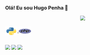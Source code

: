 ### Olá! Eu sou Hugo Penha 👋

<div align="center">
  <a href="https://github.com/hpenha">
  <img height="180em" src="https://github-readme-stats.vercel.app/api?username=hpenha&show_icons=true&theme=dark&include_all_commits=true&count_private=true"/>
</div>
<div style="display: inline_block"><br>
  <img align="center" alt="Hugo-Python" height="30" width="40" src="https://raw.githubusercontent.com/devicons/devicon/master/icons/python/python-original.svg">
  <img align="center" alt="Hugo-Php" height="30" width="40" src="https://raw.githubusercontent.com/devicons/devicon/master/icons/php/php-original.svg">
  <src="https://media.discordapp.net/attachments/639956127056134178/890373478988013628/Publicacoes_Instagram_1_1.png?width=676&height=676">
</div>
  
  ##
 
<div> 
  <a href="https://instagram.com/hugopr" target="_blank"><img src="https://img.shields.io/badge/-Instagram-%23E4405F?style=for-the-badge&logo=instagram&logoColor=white" target="_blank"></a>
  <a href = "mailto:hpenha.r@gmail.com"><img src="https://img.shields.io/badge/-Gmail-%23333?style=for-the-badge&logo=gmail&logoColor=white" target="_blank"></a>
  <a href = "https://te.me/hpenha"><img src="https://img.shields.io/badge/Telegram-2CA5E0?style=for-the-badge&logo=telegram&logoColor=white" target="_blank"></a>
    
</div>
